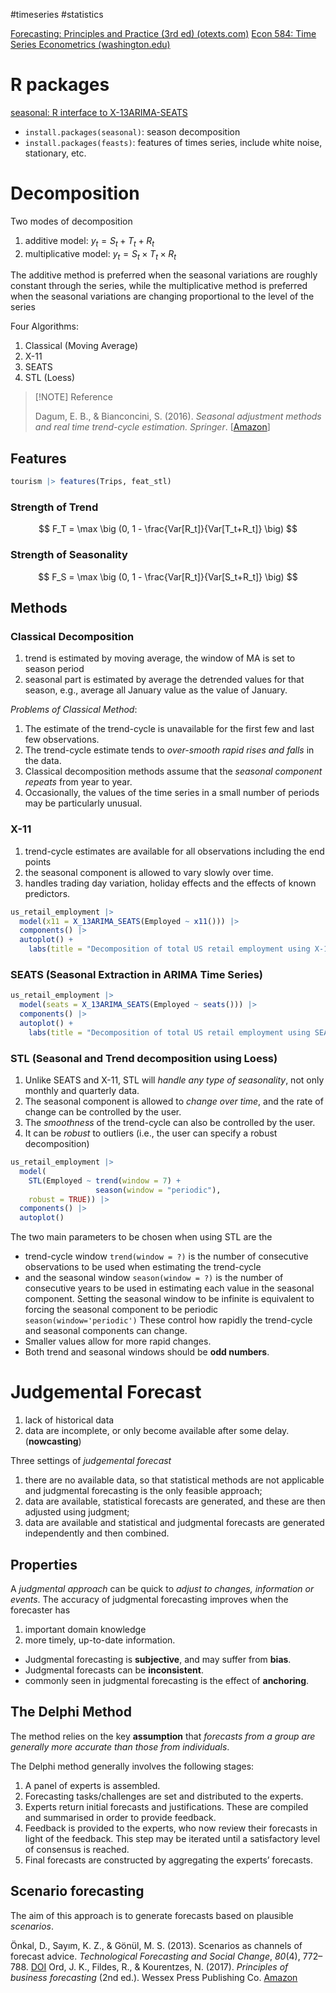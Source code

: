 #timeseries  #statistics

[Forecasting: Principles and Practice (3rd ed) (otexts.com)](https://otexts.com/fpp3/)
[Econ 584: Time Series Econometrics (washington.edu)](https://faculty.washington.edu/ezivot/econ584/econ584.htm)



# R packages
[seasonal: R interface to X-13ARIMA-SEATS](http://www.seasonal.website/seasonal.html)

- `install.packages(seasonal)`: season decomposition
- `install.packages(feasts)`:  features of times series, include white noise, stationary, etc.



# Decomposition

Two modes of decomposition
1. additive model: $y_t = S_t + T_t + R_t$
2. multiplicative model: $y_t = S_t \times T_t \times R_t$

The additive method is preferred when the seasonal variations are roughly constant through the series, while the multiplicative method is preferred when the seasonal variations are changing proportional to the level of the series

Four Algorithms:
1. Classical (Moving Average)
2. X-11
3. SEATS
4. STL (Loess) 


> [!NOTE]  Reference
> 
> Dagum, E. B., & Bianconcini, S. (2016). _Seasonal adjustment methods and real time trend-cycle estimation. Springer_. [[Amazon](http://buy.geni.us/Proxy.ashx?TSID=140570&GR_URL=http%3A%2F%2Fwww.amazon.com%2Fdp%2F3319318209)]


## Features

```r
tourism |> features(Trips, feat_stl)
```

### Strength of Trend

$$
F_T = \max \big (0, 1 - \frac{Var[R_t]}{Var[T_t+R_t]} \big)
$$

### Strength of Seasonality

$$
F_S = \max \big (0, 1 - \frac{Var[R_t]}{Var[S_t+R_t]} \big)
$$



## Methods

### Classical Decomposition

1. trend is estimated by moving average, the window of MA is set to season period
2. seasonal part is estimated by average the detrended values for that season, e.g., average all January value as the value of January.

_Problems of Classical Method_:
1. The estimate of the trend-cycle is unavailable for the first few and last few observations.
2. The trend-cycle estimate tends to _over-smooth rapid rises and falls_ in the data.
3. Classical decomposition methods assume that the _seasonal component repeats_ from year to year.
4. Occasionally, the values of the time series in a small number of periods may be particularly unusual.


### X-11

1. trend-cycle estimates are available for all observations including the end points
2. the seasonal component is allowed to vary slowly over time.
3. handles trading day variation, holiday effects and the effects of known predictors.

```r
us_retail_employment |>
  model(x11 = X_13ARIMA_SEATS(Employed ~ x11())) |>
  components() |>
  autoplot() +
    labs(title = "Decomposition of total US retail employment using X-11.")
```


### SEATS (Seasonal Extraction in ARIMA Time Series)

```r
us_retail_employment |>
  model(seats = X_13ARIMA_SEATS(Employed ~ seats())) |>
  components() |>
  autoplot() +
    labs(title = "Decomposition of total US retail employment using SEATS")
```


### STL (Seasonal and Trend decomposition using Loess)

1. Unlike SEATS and X-11, STL will _handle any type of seasonality_, not only monthly and quarterly data.
2. The seasonal component is allowed to _change over time_, and the rate of change can be controlled by the user.
3. The _smoothness_ of the trend-cycle can also be controlled by the user.
4. It can be _robust_ to outliers (i.e., the user can specify a robust decomposition)


```r
us_retail_employment |>
  model(
    STL(Employed ~ trend(window = 7) +
                   season(window = "periodic"),
    robust = TRUE)) |>
  components() |>
  autoplot()
```

The two main parameters to be chosen when using STL are the 
- trend-cycle window `trend(window = ?)`  is the number of consecutive observations to be used when estimating the trend-cycle
- and the seasonal window `season(window = ?)` is the number of consecutive years to be used in estimating each value in the seasonal component. Setting the seasonal window to be infinite is equivalent to forcing the seasonal component to be periodic `season(window='periodic')`
These control how rapidly the trend-cycle and seasonal components can change. 
- Smaller values allow for more rapid changes. 
- Both trend and seasonal windows should be **odd numbers**.


# Judgemental Forecast

1. lack of historical data
2. data are incomplete, or only become available after some delay. (**nowcasting**)



Three settings of _judgemental forecast_
1. there are no available data, so that statistical methods are not applicable and judgmental forecasting is the only feasible approach; 
2. data are available, statistical forecasts are generated, and these are then adjusted using judgment; 
3. data are available and statistical and judgmental forecasts are generated independently and then combined.

## Properties

A _judgmental approach_ can be quick to _adjust to changes, information or events_. The accuracy of judgmental forecasting improves when the forecaster has 
 1. important domain knowledge
 2. more timely, up-to-date information.

- Judgmental forecasting is **subjective**, and may suffer from **bias**.
- Judgmental forecasts can be **inconsistent**.
- commonly seen in judgmental forecasting is the effect of **anchoring**.

## The Delphi Method

The method relies on the key **assumption** that _forecasts from a group are generally more accurate than those from individuals_.

The Delphi method generally involves the following stages:

1. A panel of experts is assembled.
2. Forecasting tasks/challenges are set and distributed to the experts.
3. Experts return initial forecasts and justifications. These are compiled and summarised in order to provide feedback.
4. Feedback is provided to the experts, who now review their forecasts in light of the feedback. This step may be iterated until a satisfactory level of consensus is reached.
5. Final forecasts are constructed by aggregating the experts’ forecasts.

## Scenario forecasting

The aim of this approach is to generate forecasts based on plausible _scenarios_.

Önkal, D., Sayım, K. Z., & Gönül, M. S. (2013). Scenarios as channels of forecast advice. _Technological Forecasting and Social Change_, _80_(4), 772–788. [DOI](https://doi.org/10.1016/j.techfore.2012.08.015)
Ord, J. K., Fildes, R., & Kourentzes, N. (2017). _Principles of business forecasting_ (2nd ed.). Wessex Press Publishing Co. [Amazon](http://buy.geni.us/Proxy.ashx?TSID=140570&GR_URL=http%3A%2F%2Fwww.amazon.com%2Fdp%2F0999064916)

